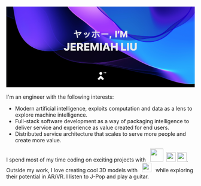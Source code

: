 [![Jeremiah's GitHub Banner](./banner-slim.png)](https://jeremiahliu.com)


I'm an engineer with the following interests:
- Modern artificial intelligence, exploits computation and data as a lens to explore machine intelligence.
- Full-stack software development as a way of packaging intelligence to deliver service and experience as value created for end users.
- Distributed service architecture that scales to serve more people and create more value.

I spend most of my time coding on exciting projects with &nbsp; <img height="35" width="35" src="https://cdn.simpleicons.org/go/00ADD8">&nbsp; <img height="25" width="25" src="https://cdn.simpleicons.org/swift/F05138">&nbsp;<img height="25" width="25" src="https://cdn.simpleicons.org/react/61DAFB">. Outside my work, I love creating cool 3D models with &nbsp; <img height="25" width="25" src="https://cdn.simpleicons.org/blender/E87D0D"> &nbsp; while exploring their potential in AR/VR. I listen to J-Pop and play a guitar.
